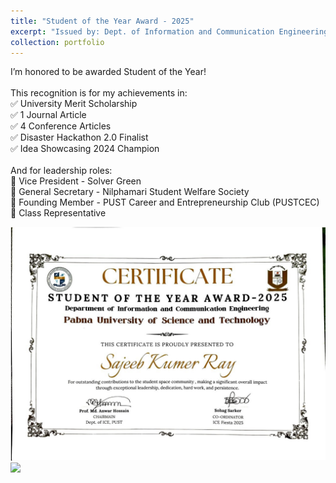 ```yaml
---
title: "Student of the Year Award - 2025"
excerpt: "Issued by: Dept. of Information and Communication Engineering, Pabna University of Science and Technology <img src='/images/Student-of-the-Year-Award.jpg'>"
collection: portfolio
---
```


I’m honored to be awarded Student of the Year!  <br>
 <br>
This recognition is for my achievements in: <br>
✅ University Merit Scholarship <br>
✅ 1 Journal Article <br>
✅ 4 Conference Articles <br>
✅ Disaster Hackathon 2.0 Finalist <br>
✅ Idea Showcasing 2024 Champion <br>
 <br>
And for leadership roles: <br>
💼 Vice President - Solver Green <br>
💼 General Secretary - Nilphamari Student Welfare Society <br>
💼 Founding Member - PUST Career and Entrepreneurship Club (PUSTCEC) <br>
💼 Class Representative <br>

<img src='/images/Std_Year_Award.jpg'>
<img src='/images/Student-of-the-Year-Award.jpg'>